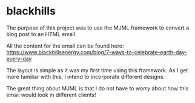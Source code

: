 # blackhills

The purpose of this project was to use the MJML framework to convert a blog post to an HTML email.

All the content for the email can be found here: https://www.blackhillsenergy.com/blog/7-ways-to-celebrate-earth-day-every-day

The layout is simple as it was my first time using this framework. As I get more familiar with this, I intend to incorporate different designs.

The great thing about MJML is that I do not have to worry about how this email would look in different clients!

